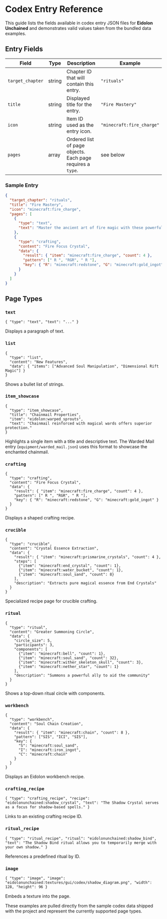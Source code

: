 # Codex Entry Reference

This guide lists the fields available in codex entry JSON files for **Eidolon Unchained** and demonstrates valid values taken from the bundled data examples.

## Entry Fields

| Field | Type | Description | Example |
|-------|------|-------------|---------|
| `target_chapter` | string | Chapter ID that will contain this entry. | `"rituals"` |
| `title` | string | Displayed title for the entry. | `"Fire Mastery"` |
| `icon` | string | Item ID used as the entry icon. | `"minecraft:fire_charge"` |
| `pages` | array | Ordered list of page objects. Each page requires a `type`. | see below |

### Sample Entry
```json
{
  "target_chapter": "rituals",
  "title": "Fire Mastery",
  "icon": "minecraft:fire_charge",
  "pages": [
    {
      "type": "text",
      "text": "Master the ancient art of fire magic with these powerful techniques. Fire spells require intense concentration and respect for the destructive force you wield."
    },
    {
      "type": "crafting",
      "content": "Fire Focus Crystal",
      "data": {
        "result": { "item": "minecraft:fire_charge", "count": 4 },
        "pattern": [" R ", "RGR", " R "],
        "key": { "R": "minecraft:redstone", "G": "minecraft:gold_ingot" }
      }
    }
  ]
}
```

## Page Types

### `text`
```
{ "type": "text", "text": "..." }
```
Displays a paragraph of text.

### `list`
```
{
  "type": "list",
  "content": "New Features",
  "data": { "items": ["Advanced Soul Manipulation", "Dimensional Rift Magic"] }
}
```
Shows a bullet list of strings.

### `item_showcase`
```
{
  "type": "item_showcase",
  "title": "Chainmail Properties",
  "item": "eidolon:warped_sprouts",
  "text": "Chainmail reinforced with magical wards offers superior protection."
}
```
Highlights a single item with a title and descriptive text. The Warded Mail entry (`equipment/warded_mail.json`) uses this format to showcase the enchanted chainmail.

### `crafting`
```
{
  "type": "crafting",
  "content": "Fire Focus Crystal",
  "data": {
    "result": { "item": "minecraft:fire_charge", "count": 4 },
    "pattern": [" R ", "RGR", " R "],
    "key": { "R": "minecraft:redstone", "G": "minecraft:gold_ingot" }
  }
}
```
Displays a shaped crafting recipe.

### `crucible`
```
{
  "type": "crucible",
  "content": "Crystal Essence Extraction",
  "data": {
    "result": { "item": "minecraft:prismarine_crystals", "count": 4 },
    "steps": [
      {"item": "minecraft:end_crystal", "count": 1},
      {"item": "minecraft:water_bucket", "count": 1},
      {"item": "minecraft:soul_sand", "count": 8}
    ],
    "description": "Extracts pure magical essence from End Crystals"
  }
}
```
Specialized recipe page for crucible crafting.

### `ritual`
```
{
  "type": "ritual",
  "content": "Greater Summoning Circle",
  "data": {
    "circle_size": 5,
    "participants": 3,
    "components": [
      {"item": "minecraft:bell", "count": 1},
      {"item": "minecraft:soul_sand", "count": 32},
      {"item": "minecraft:wither_skeleton_skull", "count": 3},
      {"item": "minecraft:nether_star", "count": 1}
    ],
    "description": "Summons a powerful ally to aid the community"
  }
}
```
Shows a top‑down ritual circle with components.

### `workbench`
```
{
  "type": "workbench",
  "content": "Soul Chain Creation",
  "data": {
    "result": { "item": "minecraft:chain", "count": 8 },
    "pattern": ["SIS", "ICI", "SIS"],
    "key": {
      "S": "minecraft:soul_sand",
      "I": "minecraft:iron_ingot",
      "C": "minecraft:chain"
    }
  }
}
```
Displays an Eidolon workbench recipe.

### `crafting_recipe`
```
{ "type": "crafting_recipe", "recipe": "eidolonunchained:shadow_crystal", "text": "The Shadow Crystal serves as a focus for shadow-based spells." }
```
Links to an existing crafting recipe ID.

### `ritual_recipe`
```
{ "type": "ritual_recipe", "ritual": "eidolonunchained:shadow_bind", "text": "The Shadow Bind ritual allows you to temporarily merge with your own shadow." }
```
References a predefined ritual by ID.

### `image`
```
{ "type": "image", "image": "eidolonunchained:textures/gui/codex/shadow_diagram.png", "width": 128, "height": 96 }
```
Embeds a texture into the page.

These examples are pulled directly from the sample codex data shipped with the project and represent the currently supported page types.
